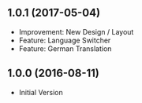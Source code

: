 ## 1.0.1 (2017-05-04)
- Improvement: New Design / Layout
- Feature: Language Switcher
- Feature: German Translation

## 1.0.0 (2016-08-11)
- Initial Version